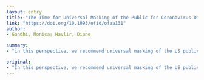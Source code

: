 ```yaml
---
layout: entry
title: "The Time for Universal Masking of the Public for Coronavirus Disease 2019 Is Now"
link: "https://doi.org/10.1093/ofid/ofaa131"
author:
- Gandhi, Monica; Havlir, Diane

summary:
- "in this perspective, we recommend universal masking of the US public during coronavirus disease 2019 due to the high contagiousness of severe acute respiratory syndrome-corona virus 2 (SARS-CoV-2) and viral shedding of viable SARS-coV-2 from asymptomatic individuals. We recommend the likely contribution of masking to core distancing public health strategies for curbing transmission. we recommend masking for the public in the US. if the public is not affected, we should be a view we recommend global masking. in this outlook. this is due to a high-contagious."

original:
- "In this perspective, we recommend universal masking of the US public during coronavirus disease 2019 due to the high contagiousness of severe acute respiratory syndrome-coronavirus 2 (SARS-CoV-2), viral shedding of viable SARS-CoV-2 from asymptomatic individuals, and the likely contribution of masking to core distancing public health strategies for curbing transmission."
---
```



